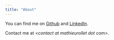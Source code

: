 ```yaml
---
title: "About"
---
```


You can find me on [Github](https://github.com/matletix/) and
[LinkedIn](https://linkedin.com/in/mathieu-rollet/).

Contact me at *\<contact at mathieurollet dot com\>*.
